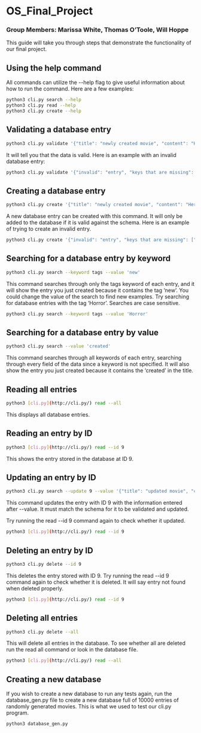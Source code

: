 # OS_Final_Project

### Group Members: Marissa White, Thomas O’Toole, Will Hoppe

This guide will take you through steps that demonstrate the functionality of our final project.

## Using the help command

All commands can utilize the --help flag to give useful information about how to run the command. Here are a few examples:

```bash
python3 cli.py search --help
python3 cli.py read --help
python3 cli.py create --help
```

## Validating a database entry

```bash
python3 cli.py validate '{"title": "newly created movie", "content": "Here is a new content entry", "tags": ["new", "movie", "tags"]}'
```

It will tell you that the data is valid. Here is an example with an invalid database entry:

```bash
python3 cli.py validate '{"invalid": "entry", "keys that are missing": ["title", "content", "tags"]}'
```

## Creating a database entry

```bash
python3 cli.py create '{"title": "newly created movie", "content": "Here is a new content entry", "tags": ["new", "movie", "tags"]}'
```

A new database entry can be created with this command. It will only be added to the database if it is valid against the schema. Here is an example of trying to create an invalid entry.

```bash
python3 cli.py create '{"invalid": "entry", "keys that are missing": ["title", "content", "tags"]}'
```

## Searching for a database entry by keyword

```bash
python3 cli.py search --keyword tags --value 'new'
```

This command searches through only the tags keyword of each entry, and it will show the entry you just created because it contains the tag ‘new’. You could change the value of the search to find new examples. Try searching for database entries with the tag ‘Horror’. Searches are case sensitive.

```bash
python3 cli.py search --keyword tags --value 'Horror'
```

## Searching for a database entry by value

```bash
python3 cli.py search --value 'created'
```

This command searches through all keywords of each entry, searching through every field of the data since a keyword is not specified. It will also show the entry you just created because it contains the ‘created’ in the title.

## Reading all entries

```bash
python3 [cli.py](http://cli.py/) read --all
```

This displays all database entries.

## Reading an entry by ID

```bash
python3 [cli.py](http://cli.py/) read --id 9
```

This shows the entry stored in the database at ID 9.

## Updating an entry by ID

```bash
python3 cli.py search --update 9 --value '{"title": "updated movie", "content": "Here is an updated content entry", "tags": ["updated", "movie", "tags"]}'
```

This command updates the entry with ID 9 with the information entered after --value. It must match the schema for it to be validated and updated.

Try running the read --id 9 command again to check whether it updated.

```bash
python3 [cli.py](http://cli.py/) read --id 9
```

## Deleting an entry by ID

```bash
python3 cli.py delete --id 9
```

This deletes the entry stored with ID 9. Try running the read --id 9 command again to check whether it is deleted. It will say entry not found when deleted properly.

```bash
python3 [cli.py](http://cli.py/) read --id 9
```

## Deleting all entries

```bash
python3 cli.py delete --all
```

This will delete all entries in the database. To see whether all are deleted run the read all command or look in the database file. 

```bash
python3 [cli.py](http://cli.py/) read --all
```

## Creating a new database

If you wish to create a new database to run any tests again, run the database_gen.py file to create a new database full of 10000 entries of randomly generated movies. This is what we used to test our cli.py program.

```bash
python3 database_gen.py
```